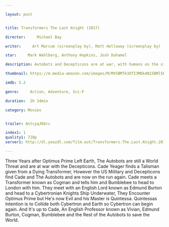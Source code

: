 ```yaml
---

layout: post


title: Transformers The Last Knight (2017)

director:     Michael Bay

writer:     Art Marcum (screenplay by), Matt Holloway (screenplay by)

star:     Mark Wahlberg, Anthony Hopkins, Josh Duhamel

description: Autobots and Decepticons are at war, with humans on the sidelines. Optimus Prime is gone. The key to saving our future lies buried in the secrets of the past, in the hidden history of Transformers on Earth.

thumbnail: https://m.media-amazon.com/images/M/MV5BMTk3OTI3MDk4N15BMl5BanBnXkFtZTgwNDg2ODIyMjI@._V1_UY268_CR0,0,182,268_AL__QL50.jpg

imdb: 5.2

genre:     Action, Adventure, Sci-F

duration:  2h 34min

category: Movies


trailer: AntcyqJ6brc

index1: 1
quality1: 720p
server1: http://dl.yoozdl.com/film.out/Transformers.The.Last.Knight.2017/Transformers.The.Last.Knight.2017.(yoozdl).mkv

---
```


Three Years after Optimus Prime Left Earth, The Autobots are still a World Threat and are at war with the Decepticons. Cade Yeager finds a Talisman given from a Dying Transformer, However the US Military and Decepticons find Cade and The Autobots and are now on the run again. Cade meets a Transformer known as Cogman and tells him and Bumblebee to head to London with him. They meet with an English Lord known as Edmund Burton and head to a Cybertronian Knights Ship Underwater, They Encounter Optimus Prime but He's now Evil and his Master is Quintessa. Quintessas Intention is to Collide both Cybertron and Earth so Cybertron can begin again. And It's up to Cade, An English Professor known as Vivian, Edmund Burton, Cogman, Bumblebee and the Rest of the Autobots to save the World.